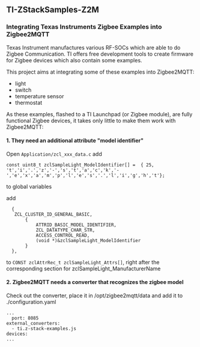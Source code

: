 ## TI-ZStackSamples-Z2M
### Integrating Texas Instruments Zigbee Examples into Zigbee2MQTT

Texas Instrument manufactures various RF-SOCs which are able to do Zigbee Communication. TI offers free development tools to create firmware for Zigbee devices which also contain some examples.

This project aims at integrating some of these examples into Zigbee2MQTT:
- light
- switch
- temperature sensor
- thermostat

As these examples, flashed to a TI Launchpad (or Zigbee module), are fully functional Zigbee devices, it takes only little to make them work with Zigbee2MQTT:

#### 1. They need an additional attribute "model identifier"

Open `Application/zcl_xxx_data.c`
add
```
const uint8_t zclSampleLight_ModelIdentifier[] =  { 25, 't','i','.','z','-','s','t','a','c','k','-','e','x','a','m','p','l','e','s','.','l','i','g','h','t'};
```
to global variables

add
```
  {
   ZCL_CLUSTER_ID_GENERAL_BASIC,
       {
           ATTRID_BASIC_MODEL_IDENTIFIER,
           ZCL_DATATYPE_CHAR_STR,
           ACCESS_CONTROL_READ,
           (void *)&zclSampleLight_ModelIdentifier
       }
  },
```
to `CONST zclAttrRec_t zclSampleLight_Attrs[]`, right after the corresponding section for zclSampleLight_ManufacturerName

#### 2. Zigbee2MQTT needs a converter that recognizes the zigbee model
Check out the converter, place it in /opt/zigbee2mqtt/data and add it to ./configuration.yaml
```
...
  port: 8085
external_converters:
  - ti.z-stack-examples.js
devices:
...
```
